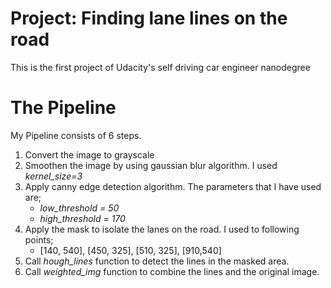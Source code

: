 # Project: Finding lane lines on the road
This is the first project of Udacity's self driving car engineer nanodegree

# The Pipeline
My Pipeline consists of 6 steps.

1. Convert the image to grayscale
2. Smoothen the image by using gaussian blur algorithm. I used _kernel_size=3_
3. Apply canny edge detection algorithm. The parameters that I have used are;
    * _low_threshold = 50_
    * _high_threshold = 170_
4. Apply the mask to isolate the lanes on the road. I used to following points;
    * [140, 540], [450, 325], [510, 325], [910,540]
5. Call _hough_lines_ function to detect the lines in the masked area.
6. Call _weighted_img_ function to combine the lines and the original image.
